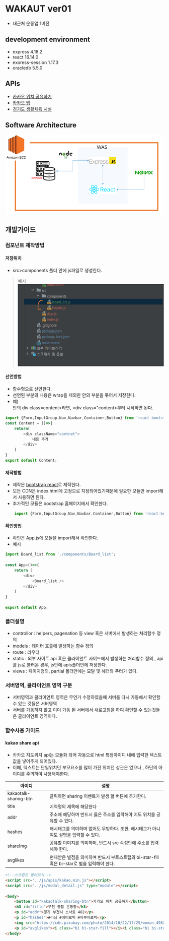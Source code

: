 # WAKAUT ver01
+ 내근처 운동앱 1버전

## development environment
+ express 4.18.2
+ react 16.14.0
+ exoress-session 1.17.3
+ oracledb 5.5.0

## APIs
+ [카카오 위치 공유하기](https://developers.kakao.com/docs/latest/ko/message/js-link)
+ [카카오 맵](https://apis.map.kakao.com/)
+ [경기도 생활체육 시설](https://data.gg.go.kr/portal/data/service/selectServicePage.do?page=1&sortColumn=&sortDirection=&infId=6LMU5TBQ6RJJRBLAZWBC21105087&infSeq=1&searchWord=%EC%B2%B4%EC%9C%A1%EC%8B%9C%EC%84%A4)

## Software Architecture
![이미지](../img_readme/프레젠테이션1.png)

## 개발가이드 
### 컴포넌트 제작방법 

#### 저장위치
+ src>components 폴더 안에 js파일로 생성한다.
>예시 <br>
>![이미지](../img_readme/result0306004.png) <br>

#### 선언방법 
+ 함수형으로 선언한다.
+ 선언된 부분의 내용은 wrap을 제외한 안의 부분을 묶어서 저장한다.
+ 예) <div class=cntWrap>안의 div class=content>라면, <div class="content>부터 시작하면 된다.
```javascript
import {Form,InputGroup,Nav,Navbar,Container,Button} from 'react-bootstrap';
const Content = ()=>{
    return(
        <div className="contnet">
            내용 추가 
        </div>
    )
}
export default Content;

```
#### 제작방법 
+ 제작은 [bootstrap react](https://react-bootstrap.github.io/getting-started/introduction)로 제작한다.
+ 모든 CDN은 index.html에 고정으로 지정되어있기때문에 필요한 모듈만 import해서 사용하면 된다.
+ 추가적인 모듈은 bootstrap 홈페이지에서 확인한다.
```javascript
    import {Form,InputGroup,Nav,Navbar,Container,Button} from 'react-bootstrap';
```

#### 확인방법 
+ 확인은 App.js에 모듈을 import해서 확인한다.
+ 예시
```javascript
import Board_list from './components/Board_list';

const App=()=>{
    return (
        <div>
            <Board_list />
        </div>
    )
}

export default App;
```


### 폴더설명
+ controllor : helpers, pagenation 등 view 혹은 서버에서 발생하는 처리함수 정의 
+ models : 데이터 호출에 발생하는 함수 정의 
+ route : 라우터 
+ static : 외부 사이트 api 혹은 클라이언트 사이드에서 발생하는 처리함수 정의 , api를 js로 불러온 경우, js안에 apis폴더안에 저장한다.
+ views : 페이지정의, partial 폴더안에는 모달 및 헤더와 푸터가 있다.

### 서버영역, 클라이언트 영역 구분 
+ 서버영역과 클라이언트 영역은 무언가 수정하였을때 서버를 다시 가동해서 확인할 수 있는 것들은 서버영역 
+ 서버를 가동하지 않고 이미 가동 된 서버에서 새로고침을 하여 확인할 수 있는것들은 클라이언트 영역이다.


### 함수사용 가이드 
#### kakao share api
+ 카카오 지도위치 api는 모듈화 되어 자동으로 html 특정아이디 내에 입력한 텍스트 값을 넣어주게 되어있다.
+ 이때, 텍스트는 단일위치던 부모요소를 많이 가진 위치던 상관은 없으나 , 하단의 아이디를 주의하여 사용해야한다.

| 아이디 | 설명 |
| --- | --- |
| kakaotalk-sharing-btn | 클릭하면 sharing 이벤트가 발생 할 버튼에 추가한다. |
| title | 지역명의 제목에 해당한다 |
| addr | 주소에 해당하며 반드시 옳은 주소를 입력해야 지도 위치를 공유할 수 있다. |
| hashes | 해시태그를 의미하며 없어도 무방하다. 또한, 해시태그가 아니여도 설명을 입력할 수 있다. |
| shareImg | 공유할 이미지를 의미하며, 반드시 src 속성안에 주소를 입력해야 한다. |
| avglikes | 현재받은 별점을 의미하며 반드시 부트스트랩의 bi-star-fill 혹은 bi-star로 별을 입력해야 한다. |

```html
<!--스크립트 불러오기-->
<script src="../js/apis/kakao.min.js"></script>
<script src="../js/modal_detail.js" type="module"></script>

<body>
    <button id="kakaotalk-sharing-btn">카카오 위치 공유하기</button>
    <h3 id="title">부천 종합 운동장</h3>
    <p id="addr">경기 부천시 소사로 482</p> 
    <p id="hashes">#러닝 #에어로빅 #아쿠아로빅</p>
    <img src="https://cdn.pixabay.com/photo/2014/10/22/17/25/woman-498257_960_720.jpg" id="shareImg" class="card-img-top" alt="...">
    <p id="avglikes"><i class="bi bi-star-fill"></i><i class="bi bi-star-fill"></i><i class="bi bi-star-fill"></i><i class="bi bi-star-fill"></i><i class="bi bi-star"></i></p>
</body>
```

